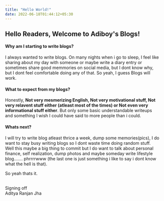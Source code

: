 ```yaml
---
title: "Hello World!"
date: 2022-06-18T01:44:12+05:30
---
```

## Hello Readers, Welcome to Adiboy's Blogs!

#### Why am I starting to write blogs?

I always wanted to write blogs. On many nights when i go to sleep, I feel like sharing about my day with someone or maybe write a diary entry or sometimes share good memmories on social media, but I dont know why, but I dont feel comfortable doing any of that. So yeah, I guess Blogs will work.

#### What to expect from my blogs?

Honestly, **Not very mesmerizing English, Not very motivational stuff, Not very relavent stuff either (atleast most of the times) or Not even very informational stuff either**.
But only some basic understandable writeups and something I wish I could have said to more people than i could.

#### Whats next?

I will try to write blog atleast thrice a week, dump some memories(pics), I do want to stay busy writing blogs so I dont waste time doing random stuff. Well this maybe a big thing to commit but I do want to talk about personal finance, self realization, dump photos and maybe someday write lifestyle blog....... phrrrrwww (the last one is just something i like to say i dont know what the hell is that).

So yeah thats it.
<br/><br/>

Signing off \
Aditya Ranjan Jha